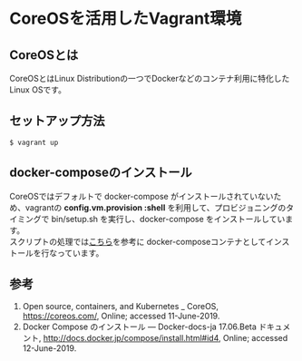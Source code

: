 # CoreOSを活用したVagrant環境

## CoreOSとは

CoreOSとはLinux Distributionの一つでDockerなどのコンテナ利用に特化したLinux OSです。


## セットアップ方法

```
$ vagrant up
```

## docker-composeのインストール

CoreOSではデフォルトで docker-compose がインストールされていないため、vagrantの **config.vm.provision :shell** を利用して、プロビジョニングのタイミングで bin/setup.sh を実行し、docker-compose をインストールしています。<br>
スクリプトの処理では[こちら](http://docs.docker.jp/compose/install.html#id4)を参考に docker-composeコンテナとしてインストールを行なっています。

## 参考

1. Open source, containers, and Kubernetes _ CoreOS, https://coreos.com/, Online; accessed 11-June-2019.
2. Docker Compose のインストール — Docker-docs-ja 17.06.Beta ドキュメント, http://docs.docker.jp/compose/install.html#id4, Online; accessed 12-June-2019.
